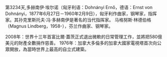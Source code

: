 第3234天,多赫南伊·埃尔诺（匈牙利语：Dohnányi Ernő，德语：Ernst von Dohnányi，1877年6月27日－1960年2月9日），匈牙利作曲家，钢琴家，指挥家。其孙克里斯托夫·冯·多赫南伊是著名的当代指挥家。
马格努斯·林德伯格（Magnus Lindberg，1958-），芬兰作曲家、钢琴家。

2008年：世界十三年首富比爾·蓋茨正式退出微軟的日常管理工作，並將把580億美元的財產全數捐作慈善。
1976年：加拿大多倫多的加拿大國家電視塔首次向公眾開放，為當時世界上最高的自立式建築。